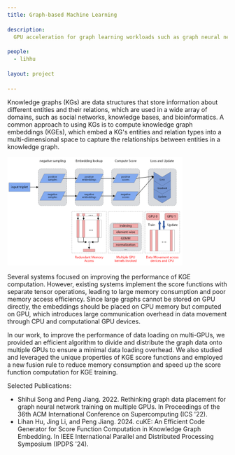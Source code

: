 ```yaml
---
title: Graph-based Machine Learning

description: 
  GPU acceleration for graph learning workloads such as graph neural networks and knowledge graph embedding. 
  
people:
  - lihhu

layout: project

---
```

Knowledge graphs (KGs) are data structures that store information about different entities and their relations, which are used in a wide array of domains, such as social networks, knowledge bases, and bioinformatics. A common approach to using KGs is to compute knowledge graph embeddings (KGEs), which embed a KG's entities and relation types into a multi-dimensional space to capture the relationships between entities in a knowledge graph. 

<img src="/img/project-images/graph learning.png" alt="Graph pattern mining examples" width="400"/>

Several systems focused on improving the performance of KGE computation. However, existing systems implement the score functions with separate tensor operations, leading to large memory consumption and poor memory access efficiency. Since large graphs cannot be stored on GPU directly, the embeddings should be placed on CPU memory but computed on GPU, which introduces large communication overhead in data movement through CPU and computational GPU devices.

In our work, to improve the performance of data loading on multi-GPUs, we provided an efficient algorithm to divide and distribute the graph data onto multiple GPUs to ensure a minimal data loading overhead. We also studied and leveraged the unique properties of KGE score functions and employed a new fusion rule to reduce memory consumption and speed up the score function computation for KGE training.


Selected Publications:
- Shihui Song and Peng Jiang. 2022. Rethinking graph data placement for graph neural network training on multiple GPUs. In Proceedings of the 36th ACM International Conference on Supercomputing (ICS '22).
- Lihan Hu, Jing Li, and Peng Jiang. 2024. cuKE: An Efficient Code Generator for Score Function Computation in Knowledge Graph Embedding. In IEEE International Parallel and Distributed Processing Symposium (IPDPS '24).


